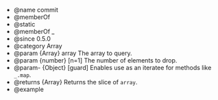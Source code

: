* @name commit
* @memberOf 
* @static
* @memberOf _
* @since 0.5.0
* @category Array
* @param {Array} array The array to query.
* @param {number} [n=1] The number of elements to drop.
* @param- {Object} [guard] Enables use as an iteratee for methods like `_.map`.
* @returns {Array} Returns the slice of `array`.
* @example

